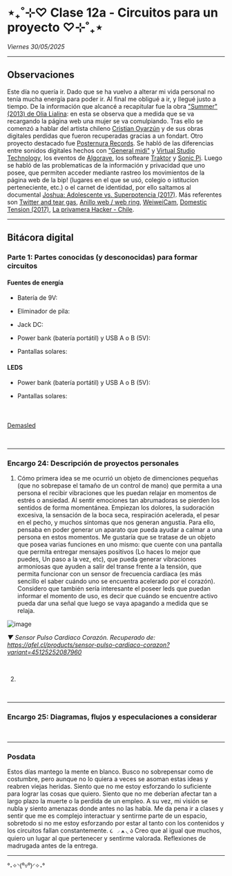 # ⋆₊˚⊹♡ Clase  12a - Circuitos para un proyecto ♡⊹˚₊⋆

_Viernes 30/05/2025_

***

## Observaciones

<!---Recordar para programar "md" (markdown): 
- https://github.com/adam-p/markdown-here/wiki/Markdown-Cheatsheet 
- https://www.markdownguide.org/basic-syntax/--->

Este día no quería ir. Dado que se ha vuelvo a alterar mi vida personal no tenía mucha energía para poder ir. Al final me obligué a ir, y llegué justo a tiempo. 
De la información que alcancé a recapitular fue la obra ["Summer" (2013) de Olia Lialina](https://rhizome.org/editorial/2013/aug/8/olia-lialina-summer-2013/): en esta se observa que a medida que se va recargando la página web una mujer se va comulpiando. Tras ello se comenzó a hablar del artista chileno [Cristian Oyarzún](https://www.error404.cl/coyarzun.htm) y de sus obras digitales perdidas que fueron recuperadas gracias a un fondart. Otro proyecto destacado fue [Posternura Records](https://posternurarecords.cl/). Se habló de las diferencias entre sonidos digitales hechos con ["General midi"](https://es.wikipedia.org/wiki/General_MIDI) y [Virtual Studio Technology](https://en.wikipedia.org/wiki/Virtual_Studio_Technology), los eventos de [Algorave](https://en.wikipedia.org/wiki/Algorave), los softeare [Traktor](https://en.wikipedia.org/wiki/Traktor) y [Sonic Pi](https://sonic-pi.net/). 
Luego se habló de las problematicas de la información y privacidad que uno posee, que permiten acceder mediante rastreo los movimientos de la página web de la bip! (lugares en el que se usó, colegio o istitucion perteneciente, etc.) o el carnet de identidad, por ello saltamos al documental [Joshua: Adolescente vs. Superpotencia (2017)](https://en.wikipedia.org/wiki/Joshua:_Teenager_vs._Superpower). Más referentes son [Twitter and tear gas](https://es.wikipedia.org/wiki/Twitter_and_tear_gas), [Anillo web / web ring](https://es.wikipedia.org/wiki/Anillo_web), [WeiweiCam](https://en.wikipedia.org/wiki/WeiweiCam), [Domestic Tension (2017)](https://wafaabilal.com/domestic-tension/), [La privamera Hacker - Chile](https://phacker.org/).

***

## Bitácora digital

### Parte 1: Partes conocidas (y desconocidas) para formar circuitos

#### Fuentes de energía

- Batería de 9V:

- Eliminador de pila:

- Jack DC:

- Power bank (batería portátil) y USB A o B (5V):

- Pantallas solares:

#### LEDS

- Power bank (batería portátil) y USB A o B (5V):

- Pantallas solares:

#### 

<br>


[Demasled](https://www.demasled.cl/)

<br>

***

### Encargo 24: Descripción de proyectos personales

1. Cómo primera idea se me ocurrió un objeto de dimenciones pequeñas (que no sobrepase el tamaño de un control de mano) que permita a una persona el recibir vibraciones que les puedan relajar en momentos de estrés o ansiedad. Al sentir emociones tan abrumadoras se pierden los sentidos de forma momentánea. Empiezan los dolores, la sudoración excesiva, la sensación de la boca seca, respiración acelerada, el pesar en el pecho, y muchos síntomas que nos generan angustia. Para ello, pensaba en poder generar un aparato que pueda ayudar a calmar a una persona en estos momentos. Me gustaría que se tratase de un objeto que posea varias funciones en uno mismo: que cuente con una pantalla que permita entregar mensajes positivos (Lo haces lo mejor que puedes, Un paso a la vez, etc), que pueda generar vibraciones armoniosas que ayuden a salir del transe frente a la tensión, que permita funcionar con un sensor de frecuencia cardiaca (es más sencillo el saber cuándo uno se encuentra acelerado por el corazón). Considero que también sería interesante el poseer leds que puedan informar el momento de uso, es decir que cuándo se encuentre activo pueda dar una señal que luego se vaya apagando a medida que se relaja.

![image](https://github.com/user-attachments/assets/bc6d79c3-1434-4591-97e6-ecf1c515856d)

_▼ Sensor Pulso Cardiaco Corazón. Recuperado de: https://afel.cl/products/sensor-pulso-cardiaco-corazon?variant=45125252087960_

<br>

2. 

<br>

***

### Encargo 25: Diagramas, flujos y especulaciones a considerar

<br>

***

### Posdata

Estos días mantego la mente en blanco. Busco no sobrepensar como de costumbre, pero aunque no lo quiera a veces se asoman estas ideas y reabren viejas heridas. Siento que no me estoy esforzando lo suficiente para lograr las cosas que quiero. Siento que no me deberían afectar tan a largo plazo la muerte o la perdida de un empleo. A su vez, mi visión se nubla y siento amenazas donde antes no las había. Me da pena ir a clases y sentir que me es complejo interactuar y sentirme parte de un espacio, sobretodo si no me estoy esforzando por estar al tanto con los contenidos y los circuitos fallan constantemente. ૮ ◞ ﻌ ◟ ა
Creo que al igual que muchos, quiero un lugar al que pertenecer y sentirme valorada.
Reflexiones de madrugada antes de la entrega.

***

°˖✧◝(⁰▿⁰)◜✧˖°
